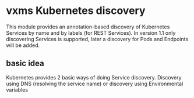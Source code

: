 # vxms Kubernetes discovery
This module provides an annotation-based discovery of Kubernetes Services by name and by labels (for REST Services). In version 1.1 only discovering Services is supported, later a discovery for Pods and Endpoints will be added.

## basic idea
Kubernetes provides 2 basic ways of doing Service discovery. Discovery using DNS (resolving the service name) or discovery using Environmental variables